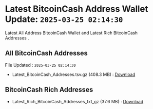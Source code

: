 # Latest BitcoinCash Address Wallet Update: `2025-03-25 02:14:30`

Latest All Address BitcoinCash Wallet and Latest Rich BitcoinCash Addresses .

## All BitcoinCash Addresses

File Updated : `2025-03-25 02:14:30`

- Latest_BitcoinCash_Addresses.tsv.gz (408.3 MB) : [Download](https://github.com/Pymmdrza/Rich-Address-Wallet/releases/tag/BitcoinCash)

## BitcoinCash Rich Addresses

- Latest_Rich_BitcoinCash_Addresses_txt_gz (37.6 MB) : [Download](https://github.com/Pymmdrza/Rich-Address-Wallet/releases/tag/BitcoinCash)
